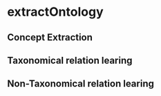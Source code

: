 # extractOntology

## Concept Extraction

## Taxonomical relation learing

## Non-Taxonomical relation learing

